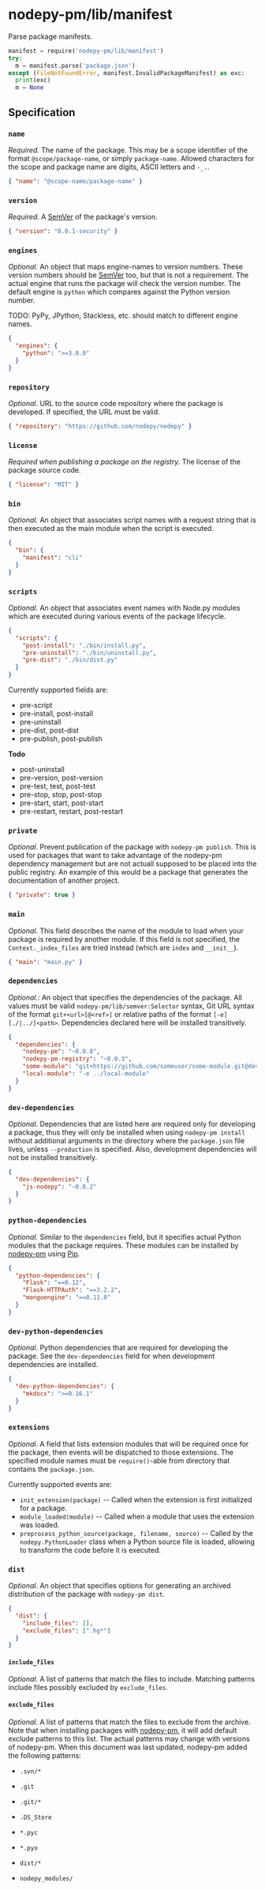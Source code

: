 # nodepy-pm/lib/manifest

Parse package manifests.

```python
manifest = require('nodepy-pm/lib/manifest')
try:
  m = manifest.parse('package.json')
except (FileNotFoundError, manifest.InvalidPackageManifest) as exc:
  print(exc)
  m = None
```

  [SemVer]: http://semver.org/

## Specification

### `name`

*Required.* The name of the package. This may be a scope identifier
of the format `@scope/package-name`, or simply `package-name`. Allowed
characters for the scope and package name are digits, ASCII letters and `-_.`.

```json
{ "name": "@scope-name/package-name" }
```

### `version`

*Required.* A [SemVer] of the package's version.

```json
{ "version": "0.0.1-security" }
```

### `engines`

*Optional.* An object that maps engine-names to version numbers. These version
numbers should be [SemVer] too, but that is not a requirement. The actual
engine that runs the package will check the version number. The default engine
is `python` which compares against the Python version number.

TODO: PyPy, JPython, Stackless, etc. should match to different engine names.

```json
{
  "engines": {
    "python": ">=3.0.0"
  }
}
```

### `repository`

*Optional*. URL to the source code repository where the package is developed.
If specified, the URL must be valid.

```json
{ "repository": "https://github.com/nodepy/nodepy" }
```

### `license`

*Required when publishing a package on the registry.* The license of the
package source code.

```json
{ "license": "MIT" }
```

### `bin`

*Optional.* An object that associates script names with a request string
that is then executed as the main module when the script is executed.

```json
{
  "bin": {
    "manifest": "cli"
  }
}
```

### `scripts`

*Optional.* An object that associates event names with Node.py modules
which are executed during various events of the package lifecycle.

```json
{
  "scripts": {
    "post-install": "./bin/install.py",
    "pre-uninstall": "./bin/uninstall.py",
    "pre-dist": "./bin/dist.py"
  }
}
```

Currently supported fields are:

- pre-script
- pre-install, post-install
- pre-uninstall
- pre-dist, post-dist
- pre-publish, post-publish

__Todo__

- post-uninstall
- pre-version, post-version
- pre-test, test, post-test
- pre-stop, stop, post-stop
- pre-start, start, post-start
- pre-restart, restart, post-restart

### `private`

*Optional*. Prevent publication of the package with `nodepy-pm publish`. This is used
for packages that want to take advantage of the nodepy-pm dependency management but
are not actuall supposed to be placed into the public registry. An example
of this would be a package that generates the documentation of another project.

```json
{ "private": true }
```

### `main`

*Optional*. This field describes the name of the module to load when your
package is required by another module. If this field is not specified, the
`Context._index_files` are tried instead (which are `index` and `__init__`).

```json
{ "main": "main.py" }
```

### `dependencies`

*Optional.*: An object that specifies the dependencies of the package.
All values must be valid `nodepy-pm/lib/semver:Selector` syntax, Git URL syntax
of the format `git+<url>[@<ref>]` or relative paths of the format
`[-e] [./|../]<path>`. Dependencies declared here will be installed
transitively.

```json
{
  "dependencies": {
    "nodepy-pm": "~0.0.8",
    "nodepy-pm-registry": "~0.0.3",
    "some-module": "git+https://github.com/someuser/some-module.git@development",
    "local-module": "-e ../local-module"
  }
}
```

### `dev-dependencies`

*Optional*. Dependencies that are listed here are required only for developing
a package, thus they will only be installed when using `nodepy-pm install` without
additional arguments in the directory where the `package.json` file lives,
unless `--production` is specified. Also, development dependencies will not be
installed transitively.

```json
{
  "dev-dependencies": {
    "js-nodepy": "~0.0.2"
  }
}
```

### `python-dependencies`

*Optional.* Similar to the `dependencies` field, but it specifies actual
Python modules that the package requires. These modules can be installed
by [nodepy-pm] using [Pip].

```json
{
  "python-dependencies": {
    "Flask": "==0.12",
    "Flask-HTTPAuth": "==3.2.2",
    "mongoengine": "==0.11.0"
  }
}
```

### `dev-python-dependencies`

*Optional*. Python dependencies that are required for developing the package.
See the `dev-dependencies` field for when development dependencies are
installed.

```json
{
  "dev-python-dependencies": {
    "mkdocs": ">=0.16.1"
  }
}
```

### `extensions`

*Optional*. A field that lists extension modules that will be required once
for the package, then events will be dispatched to those extensions. The
specified module names must be `require()`-able from directory that contains
the `package.json`.

Currently supported events are:

- `init_extension(package)` -- Called when the extension is first initialized
  for a package.
- `module_loaded(module)` -- Called when a module that uses the extension
  was loaded.
- `preprocess_python_source(package, filename, source)` -- Called by the
  `nodepy.PythonLoader` class when a Python source file is loaded, allowing
  to transform the code before it is executed.

### `dist`

*Optional*. An object that specifies options for generating an archived
distribution of the package with `nodepy-pm dist`.

```json
{
  "dist": {
    "include_files": [],
    "exclude_files": [".hg*"]
  }
}
```

#### `include_files`

*Optional.* A list of patterns that match the files to include.
Matching patterns include files possibly excluded by `exclude_files`.

#### `exclude_files`

*Optional.* A list of patterns that match the files to exclude from the
archive. Note that when installing packages with [nodepy-pm], it will add
default exclude patterns to this list. The actual patterns may change
with versions of nodepy-pm. When this document was last updated, nodepy-pm added
the following patterns:

- `.svn/*`
- `.git`
- `.git/*`
- `.DS_Store`
- `*.pyc`
- `*.pyo`
- `dist/*`
- `nodepy_modules/`

  [Pip]: https://pypi.python.org/pypi/pip
  [nodepy-pm]: https://github.com/nodepy/nodepy
